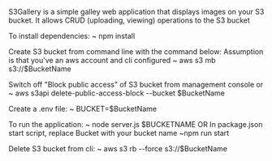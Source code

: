 S3Gallery is a simple galley web application that displays images on your S3 bucket.
It allows CRUD (uploading, viewing) operations to the S3 bucket

To install dependencies:
~ npm install

Create S3 bucket from command line with the command below:
Assumption is that you've an aws account and cli configured
~ aws s3 mb s3://$BucketName

Switch off "Block public access" of S3 bucket from management console or
~ aws s3api delete-public-access-block --bucket $BucketName

Create a .env file:
~ BUCKET=$BucketName

To run the application:
~ node server.js $BUCKETNAME
OR
In package.json start script, replace Bucket with your bucket name
~npm run start

Delete S3 bucket from cli:
~ aws s3 rb --force s3://$BucketName